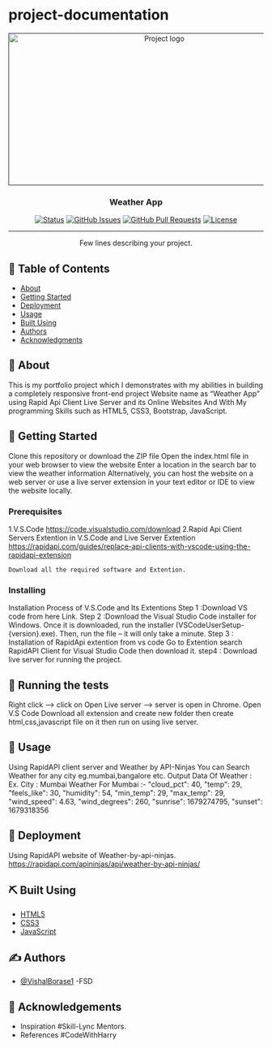 # project-documentation

<p align="center">
  <a href="" rel="noopener">
 <img width=600px height=300px src="https://user-images.githubusercontent.com/110810311/234503467-3ddc9e9f-f0c0-4737-8b6c-cf608512fd02.png" alt="Project logo"></a>
</p>

<h3 align="center">Weather App</h3>

<div align="center">

  [![Status](https://img.shields.io/badge/status-active-success.svg)]() 
  [![GitHub Issues](https://img.shields.io/github/issues/kylelobo/The-Documentation-Compendium.svg)](https://github.com/kylelobo/The-Documentation-Compendium/issues)
  [![GitHub Pull Requests](https://img.shields.io/github/issues-pr/kylelobo/The-Documentation-Compendium.svg)](https://github.com/kylelobo/The-Documentation-Compendium/pulls)
  [![License](https://img.shields.io/badge/license-MIT-blue.svg)](/LICENSE)

</div>

---

<p align="center"> Few lines describing your project.
    <br> 
</p>

## 📝 Table of Contents
- [About](#about)
- [Getting Started](#getting_started)
- [Deployment](#deployment)
- [Usage](#usage)
- [Built Using](#built_using)
- [Authors](#authors)
- [Acknowledgments](#acknowledgement)



## 🧐 About <a name = "about"></a>
This is my portfolio project which I demonstrates with my abilities in building a 
completely responsive front-end project Website name as “Weather App” using 
Rapid Api Client Live Server and its Online Websites And With My programming 
Skills such as HTML5, CSS3, Bootstrap, JavaScript.

## 🏁 Getting Started <a name = "getting_started"></a>
Clone this repository or download the ZIP file
Open the index.html file in your web browser to view the website
Enter a location in the search bar to view the weather information
Alternatively, you can host the website on a web server or use a live server extension in your text editor or IDE to view the website locally.

### Prerequisites
1.V.S.Code https://code.visualstudio.com/download
2.Rapid Api Client Servers Extention in V.S.Code and Live Server 
Extention https://rapidapi.com/guides/replace-api-clients-with-vscode-using-the-rapidapi-extension
```
Download all the required software and Extention.
```

### Installing
Installation Process of V.S.Code and Its Extentions
Step 1 :Download VS code from here Link.
Step 2 :Download the Visual Studio Code installer for Windows. Once it is downloaded, run the installer (VSCodeUserSetup-{version}.exe).
Then, run the file – it will only take a minute.
Step 3 : Installation of RapidApi extention from vs code Go to Extention search RapidAPI Client for Visual Studio Code then download it.
step4 : Download live server for running the project.



## 🔧 Running the tests <a name = "tests"></a>
Right click --> click on Open Live server --> server is open in Chrome.
Open V.S Code Download all extension and create new folder then create html,css,javascript file on it then run on using live server.

## 🎈 Usage <a name="usage"></a>
Using RapidAPI client server and Weather by API-Ninjas You can Search Weather for any city eg.mumbai,bangalore etc.
Output Data Of Weather : Ex. City : Mumbai 
Weather For Mumbai :-
 "cloud_pct": 40,
 "temp": 29,
 "feels_like": 30,
 "humidity": 54,
 "min_temp": 29,
 "max_temp": 29,
 "wind_speed": 4.63,
 "wind_degrees": 260,
 "sunrise": 1679274795,
 "sunset": 1679318356


## 🚀 Deployment <a name = "deployment"></a>
Using RapidAPI website of Weather-by-api-ninjas.
https://rapidapi.com/apininjas/api/weather-by-api-ninjas/



## ⛏️ Built Using <a name = "built_using"></a>
- [HTML5](https://html.com/html5/) 
- [CSS3](https://www.css3.info/) 
- [JavaScript](https://www.javascript.com/)


## ✍️ Authors <a name = "authors"></a>
- [@VishalBorase1](https://github.com/VishalBorase1) -FSD


## 🎉 Acknowledgements <a name = "acknowledgement"></a>
- Inspiration
  #Skill-Lync Mentors.
- References
  #CodeWithHarry


